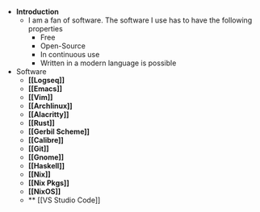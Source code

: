 - **Introduction**
	- I am a fan of software. The software I use has to have the following properties
		- Free
		- Open-Source
		- In continuous use
		- Written in a modern language is possible
- Software
	- **[[Logseq]]**
	- **[[Emacs]]**
	- **[[Vim]]**
	- **[[Archlinux]]**
	- **[[Alacritty]]**
	- **[[Rust]]**
	- **[[Gerbil Scheme]]**
	- **[[Calibre]]**
	- **[[Git]]**
	- **[[Gnome]]**
	- **[[Haskell]]**
	- **[[Nix]]**
	- **[[Nix Pkgs]]**
	- **[[NixOS]]**
	- ** [[VS Studio Code]]
